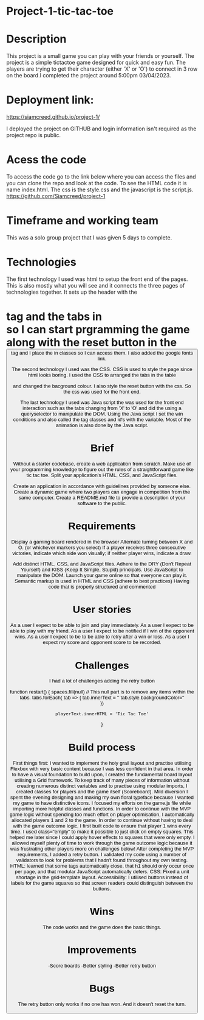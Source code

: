 # Project-1-tic-tac-toe

# Description

This project is a small game you can play with your friends or yourself. The project is a simple tictactoe game designed for quick and easy fun. The players are trying to get their character (either 'X' or 'O') to connect in 3 row on the board.I completed the project around 5:00pm 03/04/2023. 

# Deployment link:

https://siamcreed.github.io/project-1/

I deployed the project on GITHUB and login information isn't required as the project repo is public.

# Acess the code
To access the code go to the link below where you can access the files and you can clone the repo and look at the code. To see the HTML code it is name index.html. The css is the style.css and the javascript is the script.js.
https://github.com/Siamcreed/project-1


# Timeframe and working team
 This was a solo group project that I was given 5 days to complete.

# Technologies 
The first technology I used was html to setup the front end of the pages. This is also mostly what you will see and it connects the three pages of technologies together. It sets up the header with the <h1> tag and the tabs in <div> so I can start prgramming the game along with the reset button in the <button> tag and I place the in classes so I can access them. I also added the google fonts link.

The second technology I used was the CSS. CSS is used to style the page since html looks boring. I used the CSS to arranged the tabs in the table <div> and changed the bacground colour. I also style the reset button with the css. So the css was used for the front end.

The last technology I used was Java script the was used for the front end interaction such as the tabs changing from 'X' to 'O' and did the using a queryselector to manipulate the DOM. Using the Java script I set the win conditions and also called the tag classes and id's with the variable. Most of the animation is also done by the Java script.

# Brief
Without a starter codebase, create a web application from scratch.
Make use of your programming knowledge to figure out the rules of a straightforward game like tic tac toe.
Split your application's HTML, CSS, and JavaScript files.

Create an application in accordance with guidelines provided by someone else.
Create a dynamic game where two players can engage in competition from the same computer.
Create a README.md file to provide a description of your software to the public.


# Requirements
Display a gaming board rendered in the browser
Alternate turning between X and O. (or whichever markers you select)
If a player receives three consecutive victories, indicate which side won visually; if neither player wins, indicate a draw.

Add distinct HTML, CSS, and JavaScript files.
Adhere to the DRY (Don't Repeat Yourself) and KISS (Keep It Simple, Stupid) principals.
Use JavaScript to manipulate the DOM.
Launch your game online so that everyone can play it.
Semantic markup is used in HTML and CSS (adhere to best practices)
Having code that is properly structured and commented


# User stories
As a user I expect to be able to join and play immediately.
As a user I expect to be able to play with my friend.
As a user I expect to be notified if I win of the opponent wins.
As a user I expect to be to be able to retry after a win or loss.
As a user I expect my score and opponent score to be recorded.


# Challenges 
I had a lot of challenges adding the retry button 

function restart() {
    spaces.fill(null)
// This null part is to remove any items within the tabs.
    tabs.forEach( tab => {
        tab.innerText = ''
        tab.style.backgroundColor=''  
    })

    playerText.innerHTML = 'Tic Tac Toe'
    
}

# Build process
First things first: I wanted to implement the holy grail layout and practise utilising Flexbox with very basic content because I was less confident in that area.
In order to have a visual foundation to build upon, I created the fundamental board layout utilising a Grid framework.
To keep track of many pieces of information without creating numerous distinct variables and to practise using modular imports, I created classes for players and the game itself (Scoreboard).
Mild diversion I spent the evening designing and making my own floral typeface because I wanted my game to have distinctive icons.
I focused my efforts on the game.js file while importing more helpful classes and functions. 
In order to continue with the MVP game logic without spending too much effort on player optimisation, I automatically allocated players 1 and 2 to the game.
In order to continue without having to deal with the game outcome logic, I first built code to ensure that player 1 wins every time.
I used class="empty" to make it possible to just click on empty squares. This helped me later since I could apply hover effects to squares that were only empty.
I allowed myself plenty of time to work through the game outcome logic because it was frustrating other players more on challenges below! After completing the MVP requirements, I added a retry button.
I validated my code using a number of validators to look for problems that I hadn't found throughout my own testing.
HTML: learned that some tags automatically close, that h1 should only occur once per page, and that modular JavaScript automatically defers.
CSS: Fixed a unit shortage in the grid-template layout.
Accessibility: I utilised buttons instead of labels for the game squares so that screen readers could distinguish between the buttons.


# Wins
The code works and the game does the basic things.

# Improvements
-Score boards 
-Better styling
-Better retry button

# Bugs
The retry button only works if no one has won. And it doesn't reset the turn.